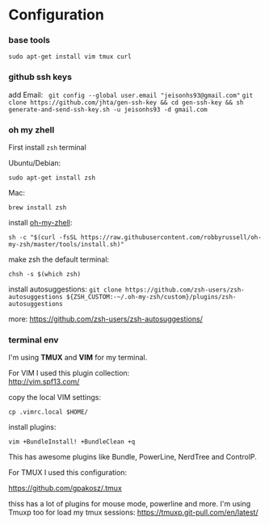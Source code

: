 # Configuration

### base tools
`sudo apt-get install vim tmux curl`

### github ssh keys
add Email:
` git config --global user.email "jeisonhs93@gmail.com"`
`git clone https://github.com/jhta/gen-ssh-key && cd gen-ssh-key && sh generate-and-send-ssh-key.sh -u jeisonhs93 -d gmail.com`

### oh my zhell
First install `zsh` terminal

Ubuntu/Debian:

`sudo apt-get install zsh`

Mac:

`brew install zsh`

install [oh-my-zhell](https://github.com/robbyrussell/oh-my-zsh):

`sh -c "$(curl -fsSL https://raw.githubusercontent.com/robbyrussell/oh-my-zsh/master/tools/install.sh)"`

make zsh the default terminal:

`chsh -s $(which zsh)`

install autosuggestions:
`git clone https://github.com/zsh-users/zsh-autosuggestions ${ZSH_CUSTOM:-~/.oh-my-zsh/custom}/plugins/zsh-autosuggestions`

more: https://github.com/zsh-users/zsh-autosuggestions/


### terminal env
I'm using **TMUX** and **VIM** for my terminal.

For VIM I used this plugin collection:  
http://vim.spf13.com/

copy the local VIM settings:

`cp .vimrc.local $HOME/`

install plugins:

`vim +BundleInstall! +BundleClean +q`

This has awesome plugins like Bundle, PowerLine, NerdTree and ControlP.  

For TMUX I used this configuration:  

https://github.com/gpakosz/.tmux  

thiss has a lot of plugins for mouse mode, powerline and more.
I'm using Tmuxp too for load my tmux sessions: https://tmuxp.git-pull.com/en/latest/

